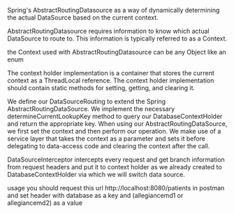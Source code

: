 Spring's AbstractRoutingDatasource as a way of dynamically determining the actual DataSource based on the current context.

AbstractRoutingDatasource requires information to know which actual DataSource to route to. This information is typically referred to as a Context.

the Context used with AbstractRoutingDatasource can be any Object like an enum 

The context holder implementation is a container that stores the current context as a ThreadLocal reference.
The context holder implementation should contain static methods for setting, getting, and clearing it.

We define our DataSourceRouting to extend the Spring AbstractRoutingDataSource.
We implement the necessary determineCurrentLookupKey method to query our DatabaseContextHolder and return the appropriate key.
When using our AbstractRoutingDataSource, we first set the context and then perform our operation.
We make use of a service layer that takes the context as a parameter and sets it before delegating to data-access code
and clearing the context after the call.

DataSourceInterceptor intercepts every request and get branch information from request headers
and put it to context holder as we already created to DatabaseContextHolder via which we will switch data source.

usage
you should request this url http://localhost:8080/patients in postman
and set header with database as a key and (allegiancemd1 or allegiancemd2) as a value